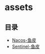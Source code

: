 # assets

## 目录

* [Nacos-鱼皮](/study/Java后端\05-SpringCloudAlibaba\assets\Nacos-鱼皮/README)
* [Sentinel-鱼皮](/study/Java后端\05-SpringCloudAlibaba\assets\Sentinel-鱼皮/README)
